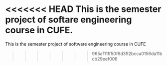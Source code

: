 <<<<<<< HEAD
This is the semester project of softare engineering course in CUFE.
=======
This is the semester project of software engineering course in CUFE
>>>>>>> 965af11ff50f6d392bcca0156da11bcb29eef008
